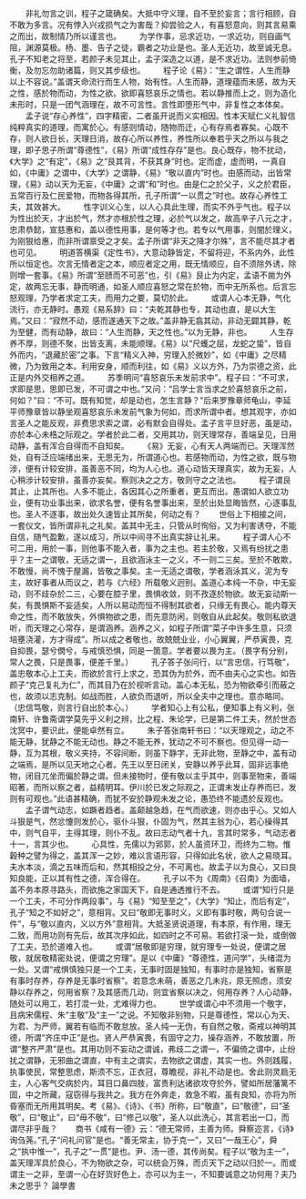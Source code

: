 <!-- { "loadSidebar": true } -->
　　非礼勿言之训，程子之箴确矣。大抵中守义理，自不至於妄言；言行相顾，自不敢为多言。况有悖入兴戎损气之为害哉？抑尝验之人，有喜怒意向，则其言易乘之而出，故制情乃所以谨言也。
　　为学作事，忌求近功，一求近功，则自画气阻，渊源莫极。杨、墨、告子之徒，霸者之功业是也。圣人无近功，故至诚无息。孔子不知老之将至，若颜子未见其止，孟子深造之以道，是不求近功。法则参前倚衡，及勿忘勿助诸篇，则又其步级也。
　　程子论《易》：“生之谓性，人生而静以上不容说。”盖谓天命流行而生人物，始有性。人生而静，道理蕴而未感，故为天之性，感於物而动，为性之欲。欲即喜怒哀乐之情也。若以静推而上之，则为造化未形时，只是一团气涵理在，故不可言性。言性即堕形气中，非复性之本体矣。
　　孟子说“存心养性”，四字精密，二者虽开说而义实相因。性本天赋仁义礼智信纯粹真实的道理，而寓於心。有感则情动，随物而迁，心有存焉者寡矣。心既不存，则人欲日长，天理日消，故存心所以养性，养性所以奉若乎天之所以与我之理，即子思子所谓“尊德性”，《易》所谓“成性存存”是也。良心既存，物不扰动，《大学》之“有定”，《易》之“艮其背，不获其身”时也。定而虚，虚而明，一真自如，《中庸》之谓中，《大学》之谓静，《易》“敬以直内”时也。由感而动，出皆常理，《易》动以天为无妄，《中庸》之谓“和”时也。由是仁之於父子，义之於君臣，五常百行及仁民爱物，而物各得其所，孔子所谓“一以贯之”时也。故存心养性工夫，其效甚大。
　　性字训义心生，以人心具此生理，而实不外乎气也。程子以为性出於天，才出於气，然才亦根於性之理，必於气以发之，故高辛子八元之才，忠肃恭懿，宣慈惠和，盖以德性用事，是何等才也。若专以气用事，则闇於理义，为刚狠给惠，而非所谓禀受之才矣。孟子所谓“非天之降才尔殊”，言不能尽其才者也可见。
　　明道答横渠《定性书》，大意动静皆定，不留将迎，不系内外，此性所以恒定也。次言无情者定之本，顺应者定之用，既无情顺应，自不须除外诱，除则增一套事。《易》所谓“至赜而不可恶”也，引《易》艮止为内定，孟语不凿为外定，故两忘无事，静而明通，如圣人顺应喜怒之常在於物，而中无所系也。后言忘怒观理，乃学者求定工夫，而用力之要，莫切於此。
　　或谓人心本无静，气化流行，亦无静时。愚观《易系辞》曰：“夫乾其静也专，其动也直，是以大生焉。”又曰：“寂然不动，感而遂通天下之故。”盖非静无翕其动，非动无闢其静，乾为至健，而有动静，故曰：“人生而静，天之性也。”以为无静，非也。
　　人生存养不厚，则德不聚，出皆支离，未能顺理。《易》以“尺蠖之屈，龙蛇之蛰”，皆自外而内，“退藏於密”之事。下言“精义入神，穷理入於微妙”，如《中庸》之尽精微，乃为致用之本。利用安身，顺而利往，如《易》义以方外，乃为崇德之资，此正是内外交相养之道。
　　苏季明问“喜怒哀乐未发前求中”。程子曰：“不可求，求即是思，思即已发，不可谓之中也。”又问：“吕学士言当求之於喜怒哀乐之前，何如？”曰：“不可。既有知觉，却是动也，怎生言静？”后来罗豫章师龟山，李延平师豫章皆以静坐观喜怒哀乐未发前气象为何如，而求所谓中者。想其观字，亦如言圣人之能反观，非费思求索之谓，必有默会自得处。孟子言平旦好恶，虽是动，亦於本心未梏之际观之。学者於此二者，交用其功，则天理常存，善端呈见，日用动静，盖有浑合自得而不自知矣。
　　《易》无妄，心有天人两端而已。天理浑然处，自有泛应端绪出来，无思无为，所谓道心也。若感物而动，为性之欲，既与物涉，便有计较安排，虽善恶不同，均为人心也。道心动皆天理真实，故为无妄，人心稍涉计较安排，虽善亦妄矣。察则决之之方，敬则守之之法也。
　　程子谓艮其止，止其所也。人多不能止，各因其心之所重者，更互而出。愚谓如人欲立功业，便有功业事出来，欲求名誉，便有名誉事出来，至於出处显晦皆然，心逐事乱也。圣人不逐事，故出处久速皆止其所矣，何动之有？
　　世俗上下相接之间，一套仪文，皆所谓非礼之礼矣。盖其中无主，只管从时徇俗，又为利害诱夺，不能自信，随气盈歉，遂以成习，所以中间寻不出真实辞让礼来。
　　程子谓人心不可二用，用於一事，则他事不能入者，事为之主也。若主於敬，又焉有纷扰之患乎？主一之谓敬，无适之谓一，且欲涵泳主一之义，不一则二三矣。至於不敢欺，不敢慢，尚不愧于屋漏，皆敬之事矣。主一无适之谓敬，学者涵泳其义，泥为专主，故好事者从而议之，若与《六经》所载敬义迥别。盖道心本纯一不杂，中无妄动，则不歧杂於二三，心要在腔子里，畏惧收敛，则不孜逐於物欲。故无妄动斯一矣，有畏惧斯不妄适矣，人所以易动而恒不得制其欲者，只缘无有畏心。能内尊天命之性，而不敢放失，外惧物欲之患，而先意防闲，则敬自从此起矣。敬则私欲退听，而天理之心常存，是谓涵养。涵养之义，如程子所谓“菜子中许多生意，只须培壅浇灌，方才得成”。所以成之者敬也，故兢兢业业，小心翼翼，严恭寅畏，克自抑畏，瑟兮僩兮，与戒慎恐惧，同是一箇意。学者要以畏为主。（畏字有分别，常人之畏，只是畏事，便差千里。）
　　孔子答子张问行，以“言忠信，行笃敬”，盖忠敬本心上工夫，而欲於言行上求之，恐其伪为於外，而不由夫心之实也。如告颜子“克己复礼为仁”，而其目乃在於视听言动。盖心本无私，恐为物欲牵引而蔽之也，故须以志克制。如战而胜，人欲负而退听，所以全夫中之理也。意亦略同。（忠信笃敬，则言行自出於本心。）
　　学者知心上有公私，便知事上有义利，张南轩、许鲁斋谓学莫先乎义利之辨，比之程、朱论学，已是第二件工夫，然於世态沈冥中，要识此，便能卓然有立。
　　朱子答张南轩书曰：“以天理观之，动之不能无静，犹静之不能无动也。静之不能无养，犹动之不可不察也。但见得一动一静，互为其根，敬义夹持，不容间断，则虽下静字，无非此物，至静之中，盖有动之端焉，是所以见天地之心者。先王以至日闭关，安静以养乎此耳，固非远事绝物，闭目兀坐而偏於静之谓。但未接物时，便有敬以主乎其中，则事至物来，善端昭著，而所以察之者，益精明耳。伊川於已发之际观之，正谓未发止存养而已，发则有可观也。”此语甚精确，而犹不安於静观未发之论，愚恐终不能遗於反观也。
　　孟子谓气动志，如蹶者趋者。盖颠越急趋，在气而欲速，则亦由乎心。又如人斗狠是气，然忿懥则发於心，驱仆斗狠，仆固为气，然其主翁为心，若心操得其中，则气自平，主得其理，则仆不乱。故曰志动气者十九，言其时常多，气动志者十一，言其少也。
　　心具性，先儒以为郛郭，於人虽资环卫，而终为二物。惟穀种之譬为得之，盖其浑一之妙，难以言语形容，只得如此名状，欲人之易晓耳。夫水本淡，滴之五味而后和，然其相投之分，不可离也。故孟子以为良心，又曰良知良能，正以其有性之德，浑合得在。
　　孔子以不为《周南》《召南》为面墙，盖不务本原寻路头，而欲施之家国天下，自是通透推行不去。
　　或谓“知行只是一个工夫，不可分作两段事”，与《易》“知至至之”，《大学》“知止，而后有定”，孔子“知之不如好之”，意相背。又曰“敬即无事时义，义即有事时敬，两句合说一件”，与“敬以直内，义以方外”意相背。大抵圣贤说道理，有本原，有作用，理无二致，而用功则有先后，故其次序如此，如四时之不可易。若欲打滚一处，或倒做了工夫，恐於道难入也。
　　或谓“居敬即是穷理，就穷理专一处说，便谓之居敬，就居敬精密处说，便谓之穷理”。是以《中庸》“尊德性，道问学”，头绪混为一处。又谓“戒惧慎独只是一个工夫，无事时固是独知，有事时亦是独知，省察是有事时存养，存养是无事时省察”。若意念未萌，善恶之几未兆，原无照虑，须安静以存养之，何用省察？及其感而几动，则宜省察以决之，何用存养？人心动静，随处可以用工，若打混一处，尤难得力也。
　　世学或谓心中不须用一个敬字，且病宋儒程、朱“主敬”及“主一”之说。不知敬非别物，只是尊德性，常以心为天、为君、为严师，翼若有临而不敢怠放。圣人纯一无伪，有自然之敬，斋戒以神明其德，所谓“齐庄中正”是也。贤人严恭寅畏，有固守之力，操存涵养，不敢放置，所谓“整齐严肃”是也。其用功则不妄动之谓诚，弗歧二之谓一，不偏倚之谓中，止纷扰之谓静，无邪曲之谓直，中有主之谓实，去物欲之谓虚，其实一也。外则践履，执事使民，常整思虑，斯须不忘，正衣冠，尊瞻视，非礼不动是也。舍此则灵扃无主，人心客气交病於内，耳目口鼻四肢，富贵利达诸欲攻夺於外，譬如所居藩篱不固，中之所藏，寇窃得与我共之。我方在外奔走，救急不暇，虽有良知，亦将为所昏塞而无所用其明矣。考《易》、《诗》、《书》所称，曰“敬直”，曰“敬德”，曰“圣敬”，曰“敬止”，曰“毋不敬”，曰“修己以敬”，圣人以此洗心，其言若出一口，而谓尽非乎哉？
　　商书《咸有一德》云：“德无常师，主善为师。舜察迩言，《诗》询刍荛。”孔子“问礼问官”是也。“善无常主，协于克一”，又曰“一哉王心”，舜之“执中惟一”，孔子之“一贯”是也。尹、汤一德，其传尚矣。程子以“敬为主一”，盖天理浑具於良心，不为物欲之杂，可以统会万殊，而贞天下之动以归於一。而或谓主一之非，至谓一心在好货好色上，亦可以为主一，不知要诚意之功何用？夫乃未之思乎？
論學書

